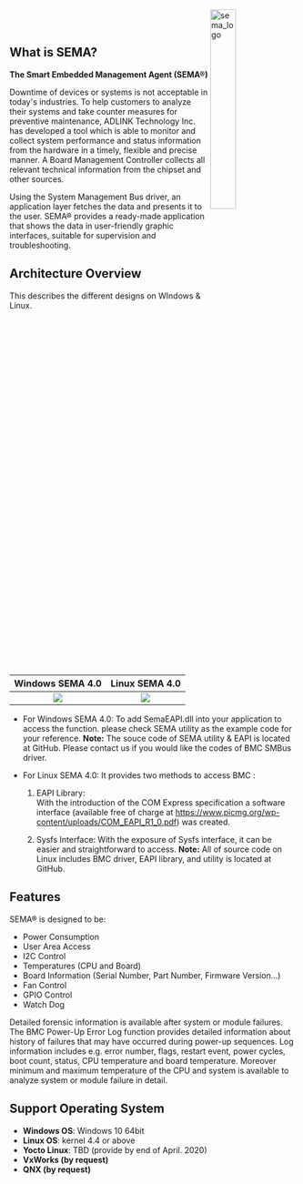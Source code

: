 <img src="https://cdn.adlinktech.com/webupd/en/Upload/ProductNews/logo_sema.png" alt="sema_logo" width="30%" align="right"  />

  <br>
  <br>

  ## What is SEMA?

  **The Smart Embedded Management Agent (SEMA®)**

  Downtime of devices or systems is not acceptable in today's industries. To help customers to analyze their
  systems and take counter measures for preventive maintenance, ADLINK Technology Inc. has developed a tool which is able to monitor and collect system performance and status information from the hardware in a timely, flexible and precise manner. A Board Management Controller collects all relevant technical information from the chipset and other sources.

  Using the System Management Bus driver, an application layer fetches the data and presents it to the user.
  SEMA® provides a ready-made application that shows the data in user-friendly graphic interfaces, suitable
  for supervision and troubleshooting.

  

  

  

  ## Architecture Overview

  This describes the different designs on WIndows & Linux.

|               Windows SEMA 4.0                |              Linux SEMA 4.0               |
| :-------------------------------------------: | :---------------------------------------------: |
| ![](source/Intro.assets/sema_highlevel_arch_win.png) | ![](source/Intro.assets/sema_highlevel_arch_linux.png) |

  

  * For Windows SEMA 4.0:
    To add SemaEAPI.dll into your application to access the function. please check SEMA utility as the 	   example code for your reference.
    **Note:** The souce code of SEMA utility & EAPI is located at GitHub. Please contact us if you would like 	            the codes of BMC SMBus driver.

  

  * For Linux SEMA 4.0:
    It provides two methods to access BMC :
    1. EAPI Library:  
       With the introduction of the COM Express specification a software interface (available free of charge at https://www.picmg.org/wp-content/uploads/COM_EAPI_R1_0.pdf) was created.  

    2. Sysfs Interface:
       With the exposure of Sysfs interface, it can be easier and straightforward to access.
       **Note:** All of source code on Linux includes BMC driver, EAPI library, and utility is located at GitHub.

  

  

  Features
  ----------

  SEMA® is designed to be:

  * Power Consumption
  * User Area Access
  * I2C Control
  * Temperatures (CPU and Board)
  * Board Information (Serial Number, Part Number, Firmware Version...)
  * Fan Control
  * GPIO Control
  * Watch Dog  

  


  Detailed forensic information is available after system or module failures. The BMC Power-Up Error Log function provides detailed information about history of failures that may have occurred during power-up sequences. Log information includes e.g. error number, flags, restart event, power cycles, boot count, status, CPU temperature and board temperature. Moreover minimum and maximum temperature of the CPU and system is available to analyze system or module failure in detail.

  

  

  

  Support Operating System
  --------------------------

  * **Windows OS**: Windows 10 64bit
  * **Linux OS**: kernel 4.4 or above
  * **Yocto Linux**: TBD (provide by end of April. 2020)
  * **VxWorks (by request)**
  * **QNX (by request)**
